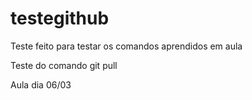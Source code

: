 # testegithub

Teste feito para testar os comandos aprendidos em aula


Teste do comando git pull

Aula dia 06/03
